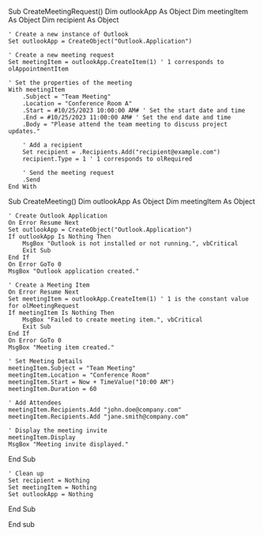 


Sub CreateMeetingRequest()
    Dim outlookApp As Object
    Dim meetingItem As Object
    Dim recipient As Object
    
    ' Create a new instance of Outlook
    Set outlookApp = CreateObject("Outlook.Application")
    
    ' Create a new meeting request
    Set meetingItem = outlookApp.CreateItem(1) ' 1 corresponds to olAppointmentItem
    
    ' Set the properties of the meeting
    With meetingItem
        .Subject = "Team Meeting"
        .Location = "Conference Room A"
        .Start = #10/25/2023 10:00:00 AM# ' Set the start date and time
        .End = #10/25/2023 11:00:00 AM# ' Set the end date and time
        .Body = "Please attend the team meeting to discuss project updates."
        
        ' Add a recipient
        Set recipient = .Recipients.Add("recipient@example.com")
        recipient.Type = 1 ' 1 corresponds to olRequired
        
        ' Send the meeting request
        .Send
    End With



Sub CreateMeeting()
    Dim outlookApp As Object
    Dim meetingItem As Object
    
    ' Create Outlook Application
    On Error Resume Next
    Set outlookApp = CreateObject("Outlook.Application")
    If outlookApp Is Nothing Then
        MsgBox "Outlook is not installed or not running.", vbCritical
        Exit Sub
    End If
    On Error GoTo 0
    MsgBox "Outlook application created."
    
    ' Create a Meeting Item
    On Error Resume Next
    Set meetingItem = outlookApp.CreateItem(1) ' 1 is the constant value for olMeetingRequest
    If meetingItem Is Nothing Then
        MsgBox "Failed to create meeting item.", vbCritical
        Exit Sub
    End If
    On Error GoTo 0
    MsgBox "Meeting item created."

    ' Set Meeting Details
    meetingItem.Subject = "Team Meeting"
    meetingItem.Location = "Conference Room"
    meetingItem.Start = Now + TimeValue("10:00 AM")
    meetingItem.Duration = 60

    ' Add Attendees
    meetingItem.Recipients.Add "john.doe@company.com"
    meetingItem.Recipients.Add "jane.smith@company.com"

    ' Display the meeting invite
    meetingItem.Display
    MsgBox "Meeting invite displayed."
End Sub





    
    ' Clean up
    Set recipient = Nothing
    Set meetingItem = Nothing
    Set outlookApp = Nothing
End Sub 

End sub
